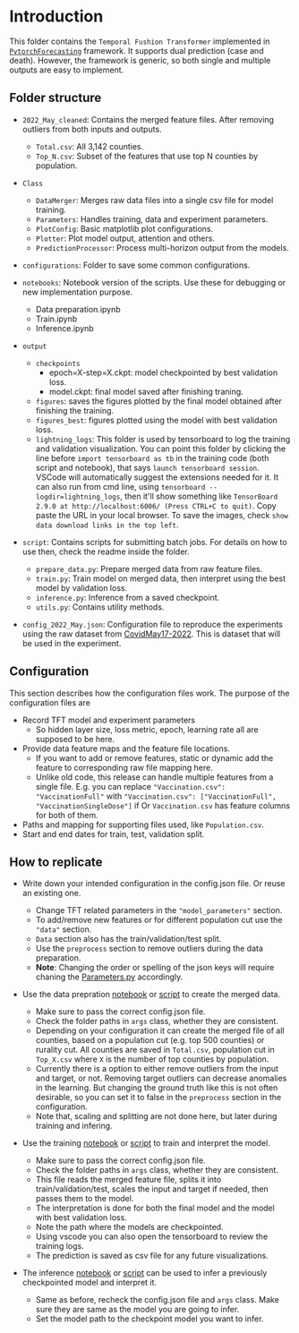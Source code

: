# Introduction

This folder contains the `Temporal Fushion Transformer` implemented in [`PytorchForecasting`](https://pytorch-forecasting.readthedocs.io/en/stable/api/pytorch_forecasting.models.temporal_fusion_transformer.TemporalFusionTransformer.html) framework. It supports dual prediction (case and death). However, the framework is generic, so both single and multiple outputs are easy to implement.

## Folder structure
* `2022_May_cleaned`: Contains the merged feature files. After removing outliers from both inputs and outputs.
  * `Total.csv`: All 3,142 counties.
  * `Top_N.csv`: Subset of the features that use top N counties by population.
* `Class`
  * `DataMerger`: Merges raw data files into a single csv file for model training.
  * `Parameters`: Handles training, data and experiment parameters.
  * `PlotConfig`: Basic matplotlib plot configurations.
  * `Plotter`: Plot model output, attention and others.
  * `PredictionProcessor`: Process multi-horizon output from the models.

* `configurations`: Folder to save some common configurations.
* `notebooks`: Notebook version of the scripts. Use these for debugging or new implementation purpose.
  * Data preparation.ipynb
  * Train.ipynb
  * Inference.ipynb
* `output`
  * `checkpoints`
    * epoch=X-step=X.ckpt: model checkpointed by best validation loss.
    * model.ckpt: final model saved after finishing traning.
  * `figures`: saves the figures plotted by the final model obtained after finishing the training.
  * `figures_best`: figures plotted using the model with best validation loss. 
  * `lightning_logs`: This folder is used by tensorboard to log the training and validation visualization. You can point this folder by clicking the line before `import tensorboard as tb` in the training code (both script and notebook), that says `launch tensorboard session`. VSCode will automatically suggest the extensions needed for it. It can also run from cmd line, using `tensorboard --logdir=lightning_logs`, then it'll show something like `TensorBoard 2.9.0 at http://localhost:6006/ (Press CTRL+C to quit)`. Copy paste the URL in your local browser. To save the images, check `show data download links in the top left`.
  
* `script`: Contains scripts for submitting batch jobs. For details on how to use then, check the readme inside the folder.
  * `prepare_data.py`: Prepare merged data from raw feature files.
  * `train.py`: Train model on merged data, then interpret using the best model by validation loss.
  * `inference.py`: Inference from a saved checkpoint.
  * `utils.py`: Contains utility methods.
* `config_2022_May.json`: Configuration file to reproduce the experiments using the raw dataset from [CovidMay17-2022](../dataset_raw/CovidMay17-2022/). This is dataset that will be used in the experiment.

## Configuration

This section describes how the configuration files work. The purpose of the configuration files are

* Record TFT model and experiment parameters
  * So hidden layer size, loss metric, epoch, learning rate all are supposed to be here.
* Provide data feature maps and the feature file locations.
  * If you want to add or remove features, static or dynamic add the feature to corresponding raw file mapping here.
  * Unlike old code, this release can handle multiple features from a single file. E.g. you can replace `"Vaccination.csv": "VaccinationFull"` with `"Vaccination.csv": ["VaccinationFull", "VaccinationSingleDose"]` if  Or `Vaccination.csv` has feature columns for both of them.
* Paths and mapping for supporting files used, like `Population.csv`.
* Start and end dates for train, test, validation split.

## How to replicate

* Write down your intended configuration in the config.json file. Or reuse an existing one.
  * Change TFT related parameters in the `"model_parameters"` section.
  * To add/remove new features or for different population cut use the `"data"` section.
  * `Data` section also has the train/validation/test split.
  * Use the `preprocess` section to remove outliers during the data preparation.
  * **Note**: Changing the order or spelling of the json keys will require chaning the [Parameters.py](/Class/Parameters.py) accordingly.
  
* Use the data prepration [notebook](/notebooks/Data_preparation.ipynb) or [script](/script/prepare_data.py) to create the merged data.
  * Make sure to pass the correct config.json file.
  * Check the folder paths in `args` class, whether they are consistent.
  * Depending on your configuration it can create the merged file of all counties, based on a population cut (e.g. top 500 counties) or rurality cut. All counties are saved in `Total.csv`, population cut in `Top_X.csv` where `X` is the number of top counties by population. 
  * Currently there is a option to either remove outliers from the input and target, or not. Removing target outliers can decrease anomalies in the learning. But changing the ground truth like this is not often desirable, so you can set it to false in the `preprocess` section in the configuration.
  * Note that, scaling and splitting are not done here, but later during training and infering.
  
* Use the training [notebook](/notebooks/Train.ipynb) or [script](/script/train.py) to train and interpret the model.
  * Make sure to pass the correct config.json file.
  * Check the folder paths in `args` class, whether they are consistent.
  * This file reads the merged feature file, splits it into train/validation/test, scales the input and target if needed, then passes them to the model.
  * The interpretation is done for both the final model and the model with best validation loss.
  * Note the path where the models are checkpointed.
  * Using vscode you can also open the tensorboard to review the training logs.
  * The prediction is saved as csv file for any future visualizations.
  
* The inference [notebook](/notebooks/Inference.ipynb) or [script](/script/inference.py) can be used to infer a previously checkpointed model and interpret it.
  * Same as before, recheck the config.json file and `args` class. Make sure they are same as the model you are going to infer.
  * Set the model path to the checkpoint model you want to infer.